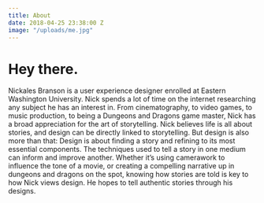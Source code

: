 ```yaml
---
title: About
date: 2018-04-25 23:38:00 Z
image: "/uploads/me.jpg"
---
```


# Hey there.

Nickales Branson is a user experience designer enrolled at Eastern Washington University. Nick spends a lot of time on the internet researching any subject he has an interest in. From cinematography, to video games, to music production, to being a Dungeons and Dragons game master, Nick has a broad appreciation for the art of storytelling. Nick believes life is all about stories, and design can be directly linked to storytelling. But design is also more than that: Design is about finding a story and refining to its most essential components. The techniques used to tell a story in one medium can inform and improve another. Whether it’s using camerawork to influence the tone of a movie, or creating a compelling narrative up in dungeons and dragons on the spot, knowing how stories are told is key to how Nick views design. He hopes to tell authentic stories through his designs.
